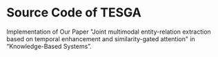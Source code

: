 # Source Code of TESGA

Implementation of Our Paper "Joint multimodal entity-relation extraction based on temporal enhancement and similarity-gated attention" in “Knowledge-Based Systems”. 
